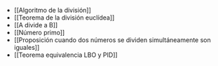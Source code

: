 - [[Algoritmo de la división]]
- [[Teorema de la división euclídea]]
- [[A divide a B]]
- [[Número primo]]
- [[Proposición cuando dos números se dividen simultáneamente son iguales]]
- [[Teorema equivalencia LBO y PID]]